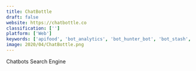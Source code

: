 ```yaml
---
title: ChatBottle
draft: false 
website: https://chatbottle.co
classification: ['']
platform: ['Web']
keywords: ['apifood', 'bot_analytics', 'bot_hunter_bot', 'bot_stash', 'botarena', 'botfunded_by_botlist', 'botpages', 'botbot.ai', 'chat_bots_weekly', 'chat_widget_from_chatbot', 'chatbot_templates', 'chatbots_on_hasura', 'digitalgenius', 'ibm_watson_assistant', 'next_it', 'objection_co', 'redbot', 'slack_app_directory', 'unapp', 'zendesk_answer_bot']
image: 2020/04/ChatBottle.png
---
```

Chatbots Search Engine